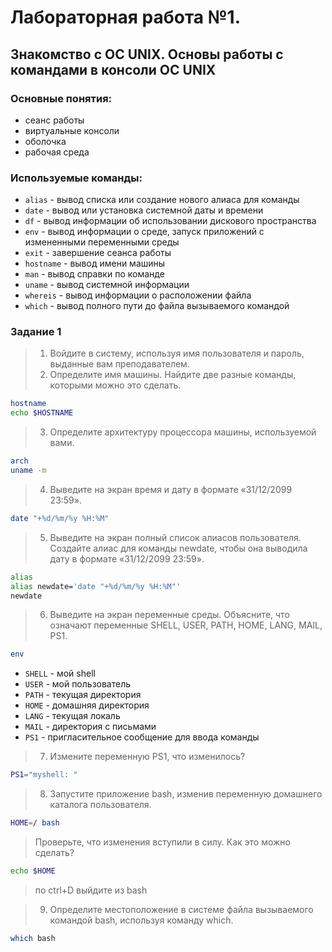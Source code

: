 # Лабораторная работа №1. 
## Знакомство с ОС UNIX. Основы работы с командами в консоли ОС UNIX

### Основные понятия:
+	сеанс работы
+	виртуальные консоли
+	оболочка
+	рабочая среда
 
### Используемые команды:

- `alias`	- вывод списка или создание нового алиаса для команды
- `date`	- вывод или установка системной даты и времени
- `df` - вывод информации об использовании дискового пространства
- `env` -	вывод информации о среде, запуск приложений с измененными
 	переменными среды
- `exit` - завершение сеанса работы
- `hostname` - вывод имени машины
- `man` - вывод справки по команде
- `uname` - вывод системной информации
- `whereis` - вывод информации о расположении файла
- `which`	- вывод полного пути до файла вызываемого командой

### Задание 1
> 1. Войдите в систему, используя имя пользователя и пароль, выданные вам преподавателем.
> 2. Определите имя машины. Найдите две разные команды, которыми можно это сделать.
```bash
hostname
echo $HOSTNAME
```

> 3. Определите архитектуру процессора машины, используемой вами.
```bash
arch
uname -m
```

> 4. Выведите на экран время и дату в формате «31/12/2099 23:59».
```bash
date "+%d/%m/%y %H:%M"
```

> 5. Выведите на экран полный список алиасов пользователя. Создайте алиас для команды newdate, чтобы она выводила дату в формате «31/12/2099 23:59».
```bash
alias
alias newdate='date "+%d/%m/%y %H:%M"'
newdate
```

> 6. Выведите на экран переменные среды. Объясните, что означают переменные SHELL, USER, PATH, HOME, LANG, MAIL, PS1.
```bash
env
```
* `SHELL` - мой shell
* `USER` - мой пользователь
* `PATH` - текущая директория
* `HOME` - домашняя директория
* `LANG` - текущая локаль
* `MAIL` - директория с письмами
* `PS1` - пригласительное сообщение для ввода команды


> 7. Измените переменную PS1, что изменилось?
```bash
PS1="myshell: "
```

> 8. Запустите приложение bash, изменив переменную домашнего каталога
 пользователя. 
```bash
HOME=/ bash
```
> Проверьте, что изменения вступили в силу. Как это можно сделать?
```bash
echo $HOME
```
> по ctrl+D выйдите из bash


> 9. Определите местоположение в системе файла вызываемого командой bash, используя команду which.
```bash
which bash
```
